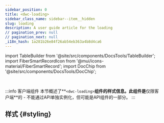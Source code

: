 ```yaml
---
sidebar_position: 0
title: <dwc-loading>
sidebar_class_name: sidebar--item__hidden
slug: loading
description: A user guide article for the loading
// pagination_prev: null
// pagination_next: null
_i18n_hash: 1a281b26e84f26ab54eb363a4b8d4ca6
---
```

import TableBuilder from '@site/src/components/DocsTools/TableBuilder';
import FiberSmartRecordIcon from '@mui/icons-material/FiberSmartRecord';
import DocChip from '@site/src/components/DocsTools/DocChip';

<DocChip chip='shadow' />

<br />

:::info 客户端组件
本节概述了**`<dwc-loading>`**组件的样式信息。此组件是**仅限客户端**的 - 不能通过API单独实例化，但可能是API组件的一部分。
:::

## 样式 {#styling}

<TableBuilder name="dwc-loading" clientComponent />

